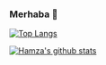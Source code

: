 ### Merhaba 👋


[![Top Langs](https://github-readme-stats.vercel.app/api/top-langs/?username=glipotions)](https://github.com/anuraghazra/github-readme-stats)

[![Hamza's github stats](https://github-readme-stats.vercel.app/api?username=glipotions&count_private=true&show_icons=true&theme=radical&hide_rank=false)](https://github.com/anuraghazra/github-readme-stats)

<!--
**Glipotions/Glipotions** is a ✨ _special_ ✨ repository because its `README.md` (this file) appears on your GitHub profile.

Here are some ideas to get you started:

- 🔭 I’m currently working on ...
- 🌱 I’m currently learning ...
- 👯 I’m looking to collaborate on ...
- 🤔 I’m looking for help with ...
- 💬 Ask me about ...
- 📫 How to reach me: ...
- 😄 Pronouns: ...
- ⚡ Fun fact: ...
-->
